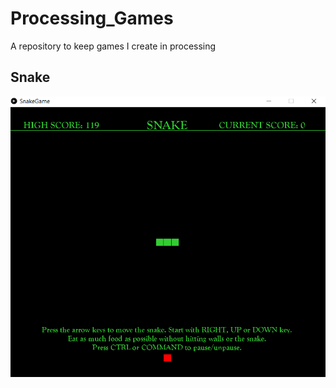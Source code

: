 # Processing_Games
A repository to keep games I create in processing

## Snake
<img src = "https://github.com/20zurmca/Processing_Games/blob/master/demo/snake.PNG">
